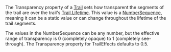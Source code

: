 The Transparency property of a [Trail](https://create.roblox.com/docs/reference/engine/classes/Trail) sets how transparent the segments
of the trail are over the trail's [Trail.Lifetime](https://create.roblox.com/docs/reference/engine/classes/Trail#Lifetime). This value is a
[NumberSequence](https://developer.roblox.com/en-us/api-reference/datatype/NumberSequence), meaning it can be a static value or can change
throughout the lifetime of the trail segments.

The values in the NumberSequence can be any number, but the effective
range of transparency is 0 (completely opaque) to 1 (completely
see-through). The Transparency property for TrailEffects defaults to 0.5.